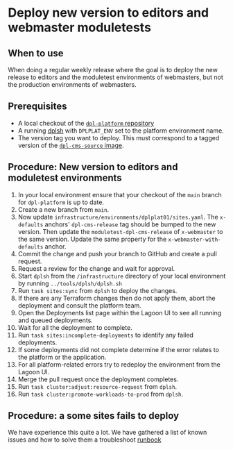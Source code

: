 # Deploy new version to editors and webmaster moduletests

## When to use

When doing a regular weekly release where the goal is to deploy the
new release to editors and the moduletest environments of webmasters, but not
the production environments of webmasters.

## Prerequisites

* A local checkout of the [`dpl-platform` repository](https://github.com/danskernesdigitalebibliotek/dpl-platform)
* A running [dplsh](using-dplsh.md) with `DPLPLAT_ENV` set to the platform
  environment name.
* The version tag you want to deploy. This must correspond to a
  tagged version of the [`dpl-cms-source` image](https://github.com/danskernesdigitalebibliotek/dpl-cms/pkgs/container/dpl-cms-source).

## Procedure: New version to editors and moduletest environments

1. In your local environment ensure that your checkout of the `main`
   branch for `dpl-platform` is up to date.
2. Create a new branch from `main`.
3. Now update `infrastructure/environments/dplplat01/sites.yaml`. The
    `x-defaults` anchors' `dpl-cms-release` tag should be bumped to
    the new version. Then update the `moduletest-dpl-cms-release` of
    `x-webmaster` to the same version. Update the same property for
    the `x-webmaster-with-defaults` anchor.
4. Commit the change and push your branch to GitHub and create a pull
   request.
5. Request a review for the change and wait for approval.
6. Start `dplsh` from the `/infrastructure` directory of your local
   environment by running `../tools/dplsh/dplsh.sh`
7. Run `task sites:sync` from `dplsh` to deploy the changes.
8. If there are any Terraform changes then do not apply them, abort
   the deployment and consult the platform team.
9. Open the Deployments list page within the Lagoon UI to see all
   running and queued deployments.
10. Wait for all the deployment to complete.
11. Run `task sites:incomplete-deployments` to identify any failed
    deployments.
12. If some deployments did not complete determine if the error
    relates to the platform or the application.
13. For all platform-related errors try to redeploy the environment
    from the Lagoon UI.
14. Merge the pull request once the deployment completes.
15. Run `task cluster:adjust:resource-request` from `dplsh`.
16. Run `task cluster:promote-workloads-to-prod` from `dplsh`.

## Procedure: a some sites fails to deploy

We have experience this quite a lot. We have gathered a list of known
issues and how to solve them a troubleshoot [runbook](troubleshoot-release-deployment.md)
